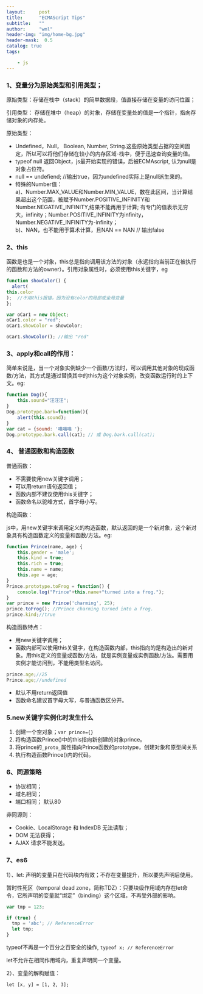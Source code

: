 ```yaml
---
layout:     post
title:      "ECMAScript Tips"
subtitle:   ""
author:     "wml"
header-img: "img/home-bg.jpg"
header-mask:  0.5
catalog: true
tags:

    - js
---
```


### 1、变量分为原始类型和引用类型；

原始类型：存储在栈中（stack）的简单数据段，值直接存储在变量的访问位置；

引用类型： 存储在堆中（heap）的对象，存储在变量处的值是一个指针，指向存储对象的内存处。

原始类型：

* Undefined，Null， Boolean, Number, String.这些原始类型占据的空间固定，所以可以将他们存储在较小的内存区域-栈中，便于迅速查询变量的值。
* typeof null 返回Object，js最开始实现的错误，后被ECMAscript, 认为null是对象占位符。
* null == undefiend; //输出true，因为undefined实际上是null派生来的。
* 特殊的Number值：<br> a)、Number.MAX_VALUE和Number.MIN_VALUE，数在此区间，当计算结果超出这个范围，被赋予Number.POSITIVE_INFINITY和Number.NEGATIVE_INFINITY,结果不能再用于计算; 有专门的值表示无穷大，infinity；Number.POSITIVE_INFINITY为infinity，Number.NEGATIVE_INFINITY为-infinity；<br> b)、NAN，也不能用于算术计算，且NAN == NAN // 输出false

### 2、this

函数是也是一个对象，this总是指向调用该方法的对象（永远指向当前正在被执行的函数和方法的owner）。引用对象属性时，必须使用this关键字，eg

```js
function showColor() {
  alert(
this.color
);  //不用this报错，因为没有color的局部或全局变量
};

var oCar1 = new Object;
oCar1.color = "red";
oCar1.showColor = showColor;

oCar1.showColor(); //输出 "red"
```

### 3、apply和call的作用：

简单来说是，当一个对象实例缺少一个函数/方法时，可以调用其他对象的现成函数/方法，其方式是通过替换其中的this为这个对象实例，改变函数运行时的上下文。eg:

```js
function Dog(){
    this.sound="汪汪汪";
}
Dog.prototype.bark=function(){
    alert(this.sound);
}
var cat = {sound: '喵喵喵 '};
Dog.prototype.bark.call(cat); // 或 Dog.bark.call(cat);
```

### 4、 普通函数和构造函数

普通函数：

* 不需要使用new关键字调用；
* 可以用return语句返回值；
* 函数内部不建议使用this关键字；
* 函数命名以驼峰方式，首字母小写。

构造函数：

js中，用new关键字来调用定义的构造函数，默认返回的是一个新对象，这个新对象具有构造函数定义的变量和函数/方法。eg:

```js
function Prince(name, age) {
    this.gender = 'male';
    this.kind = true;
    this.rich = true;
    this.name = name;
    this.age = age;
}
Prince.prototype.toFrog = function() {
    console.log("Prince"+this.name+"turned into a frog.");
}
var prince = new Prince('charming', 25);
prince.toFrog(); //Prince charming turned into a frog.
prince.kind;//true
```

构造函数特点：

* 用new关键字调用；
* 函数内部可以使用this关键字，在构造函数内部，this指向的是构造出的新对象。用this定义的变量或函数/方法，就是实例变量或实例函数/方法。需要用实例才能访问到，不能用类型名访问。

```js
prince.age;//25
Prince.age;//undefined
```

* 默认不用return返回值
* 函数命名建议首字母大写，与普通函数区分开。

### 5.new关键字实例化时发生什么

1. 创建一个空对象；`var prince={}`
2. 将构造函数Prince()中的this指向新创建的对象prince。
3. 将prince的`_proto_`属性指向Prince函数的prototype，创建对象和原型间关系
4. 执行构造函数Prince()内的代码。

### 6、同源策略

* 协议相同；
* 域名相同；
* 端口相同； 默认80

非同源则：

* Cookie、LocalStorage 和 IndexDB 无法读取；
* DOM 无法获得；
* AJAX 请求不能发送。

### 7、es6

1）、let: 声明的变量只在代码块内有效；不存在变量提升，所以要先声明后使用。

暂时性死区（temporal dead zone，简称TDZ）：只要块级作用域内存在let命令，它所声明的变量就“绑定”（binding）这个区域，不再受外部的影响。

```js
var tmp = 123;

if (true) {
  tmp = 'abc'; // ReferenceError
  let tmp;
}
```

typeof不再是一个百分之百安全的操作, `typeof x; // ReferenceError`

let不允许在相同作用域内，重复声明同一个变量。

2）、变量的解构赋值：

`let [x, y] = [1, 2, 3];`